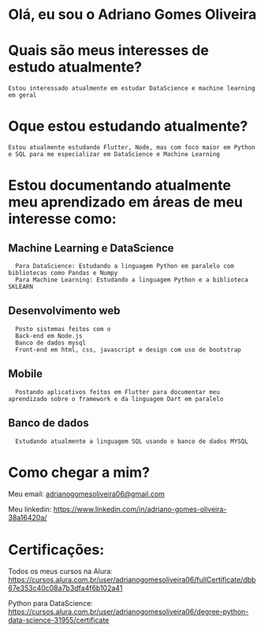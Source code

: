 # Olá, eu sou o Adriano Gomes Oliveira
  # Quais são meus interesses de estudo atualmente?
    Estou interessado atualmente em estudar DataScience e machine learning em geral
  # Oque estou estudando atualmente?
    Estou atualmente estudando Flutter, Node, mas com foco maior em Python e SQL para me especializar em DataScience e Machine Learning
  # Estou documentando atualmente meu aprendizado em áreas de meu interesse como:
   ## Machine Learning e DataScience
      Para DataScience: Estudando a linguagem Python em paralelo com bibliotecas como Pandas e Numpy
      Para Machine Learning: Estudando a linguagem Python e a biblioteca SKLEARN
   ## Desenvolvimento web
      Posto sistemas feitos com o
      Back-end em Node.js
      Banco de dados mysql
      Front-end em html, css, javascript e design com uso de bootstrap
   ## Mobile
      Postando aplicativos feitos em Flutter para documentar meu aprendizado sobre o framework e da linguagem Dart em paralelo
   ## Banco de dados
      Estudando atualmente a linguagem SQL usando o banco de dados MYSQL
      
  # Como chegar a mim?
   Meu email: adrianogomesoliveira06@gmail.com

   Meu linkedin: https://www.linkedin.com/in/adriano-gomes-oliveira-38a16420a/

  # Certificações:  
   Todos os meus cursos na Alura: https://cursos.alura.com.br/user/adrianogomesoliveira06/fullCertificate/dbb67e353c40c08a7b3dfa4f6b102a41
  
   Python para DataScience: https://cursos.alura.com.br/user/adrianogomesoliveira06/degree-python-data-science-31955/certificate
   
      

<!---
adriano06-tech/adriano06-tech is a ✨ special ✨ repository because its `README.md` (this file) appears on your GitHub profile.
You can click the Preview link to take a look at your changes.
--->
